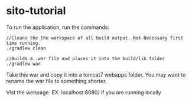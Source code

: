 # sito-tutorial

To run the application, run the commands:

    //Cleans the the workspace of all build output. Not Necessary first time running.
    ./gradlew clean

    //Builds a .war file and places it into the build/lib folder
    ./gradlew war

Take this war and copy it into a tomcat7 webapps folder. You may want to rename the
war file to something shorter.

Vist the webpage.
EX. localhost:8080/<appName>  if you are running locally




